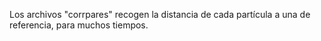 Los archivos "corrpares" recogen la distancia de cada partícula a una de referencia, para muchos tiempos.